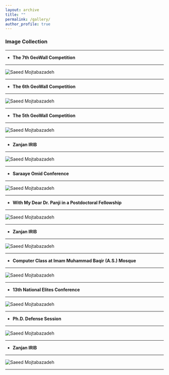 ```yaml
---
layout: archive
title: ""
permalink: /gallery/
author_profile: true
---
```


### Image Collection
___

* **The 7th GeoWall Competition**
___

  ![Saeed Mojtabazadeh](https://github.com/mojtabazadeh/mojtabazadeh.github.io/blob/main/images/IMG1.jpg?raw=true)     
  
___
  
* **The 6th GeoWall Competition**
      
___

 ![Saeed Mojtabazadeh](https://github.com/mojtabazadeh/mojtabazadeh.github.io/blob/main/images/IMG5.jpg?raw=true)    
 
___

* **The 5th GeoWall Competition**

___

 ![Saeed Mojtabazadeh](https://github.com/mojtabazadeh/mojtabazadeh.github.io/blob/main/images/IMG6.jpg?raw=true)    
 
___

* **Zanjan IRIB**    

___

![Saeed Mojtabazadeh](https://github.com/mojtabazadeh/mojtabazadeh.github.io/blob/main/images/20220606_215243.jpg?raw=true)    

___

* **Saraaye Omid Conference**    

___

![Saeed Mojtabazadeh](https://github.com/mojtabazadeh/mojtabazadeh.github.io/blob/main/images/IMG8.jpg?raw=true)    

___

* **With My Dear Dr. Panji in a Postdoctoral Fellowship**    
___

![Saeed Mojtabazadeh](https://github.com/mojtabazadeh/mojtabazadeh.github.io/blob/main/images/IMG10.jpg?raw=true)    

___

* **Zanjan IRIB**    
___

![Saeed Mojtabazadeh](https://github.com/mojtabazadeh/mojtabazadeh.github.io/blob/main/images/IMG9.jpg?raw=true)    

___

* **Computer Class at Imam Muhammad Baqir (A.S.) Mosque**    
___


![Saeed Mojtabazadeh](https://github.com/mojtabazadeh/mojtabazadeh.github.io/blob/main/images/IMG11.jpg?raw=true)    

___

* **13th National Elites Conference**    
___

![Saeed Mojtabazadeh](https://github.com/mojtabazadeh/mojtabazadeh.github.io/blob/main/images/IMG7.jpg?raw=true)    

___

* **Ph.D. Defense Session**    
___

![Saeed Mojtabazadeh](https://github.com/mojtabazadeh/mojtabazadeh.github.io/blob/main/images/IMG12.jpg?raw=true)    

___
* **Zanjan IRIB**    
___
![Saeed Mojtabazadeh](https://github.com/mojtabazadeh/mojtabazadeh.github.io/blob/main/images/IMG13.jpg?raw=true)    

___
